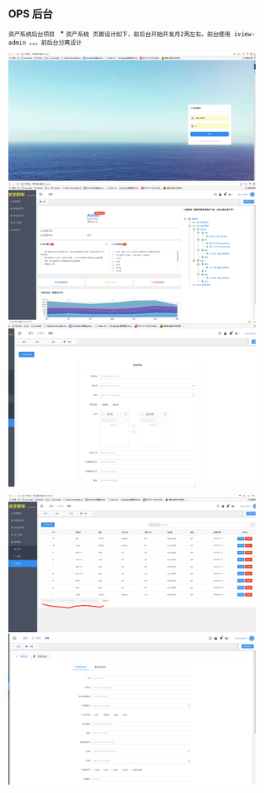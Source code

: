 ## OPS 后台
 `资产系统后台项目 `
*
`资产系统 页面设计如下，前后台开始开发月2周左右。前台使用 iview-admin 。。。前后台分离设计`



![image](https://github.com/xiaofangl/start_cmdb/blob/master/tupian/login.jpeg?raw=true)
![image](https://github.com/xiaofangl/start_cmdb/blob/master/tupian/home.jpeg?raw=true)
![image](https://github.com/xiaofangl/start_cmdb/blob/master/tupian/addproject.jpeg?raw=true)

![image](https://github.com/xiaofangl/start_cmdb/blob/master/tupian/todoneedlist.jpeg?raw=true?)
![image](https://github.com/xiaofangl/start_cmdb/blob/master/tupian/addmachine.jpeg?raw=true)
